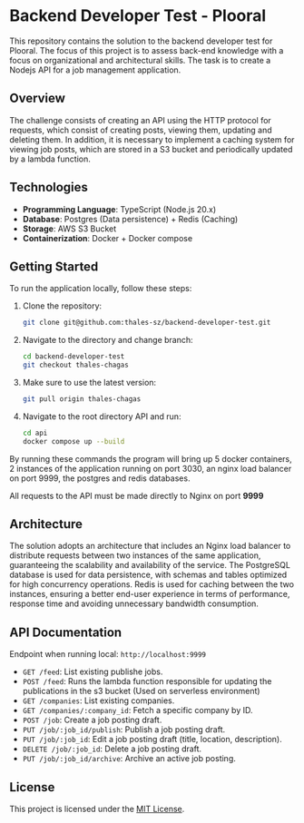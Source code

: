 # Backend Developer Test - Plooral

This repository contains the solution to the backend developer test for Plooral. The focus of this project is to assess back-end knowledge with a focus on organizational and architectural skills. The task is to create a Nodejs API for a job management application.

## Overview

The challenge consists of creating an API using the HTTP protocol for requests, which consist of creating posts, viewing them, updating and deleting them. In addition, it is necessary to implement a caching system for viewing job posts, which are stored in a S3 bucket and periodically updated by a lambda function.

## Technologies

- **Programming Language**: TypeScript (Node.js 20.x)
- **Database**: Postgres (Data persistence) + Redis (Caching)
- **Storage**: AWS S3 Bucket
- **Containerization**: Docker + Docker compose

## Getting Started

To run the application locally, follow these steps:

1. Clone the repository: 
    ```bash
    git clone git@github.com:thales-sz/backend-developer-test.git
    ```
2. Navigate to the directory and change branch:
    ```bash
    cd backend-developer-test
    git checkout thales-chagas
    ```
3. Make sure to use the latest version:
    ```bash
    git pull origin thales-chagas
    ```
4. Navigate to the root directory API and run:
   ```bash
   cd api
   docker compose up --build
    ```

By running these commands the program will bring up 5 docker containers, 2 instances of the application running on port 3030, an nginx load balancer on port 9999, the postgres and redis databases.

All requests to the API must be made directly to Nginx on port **9999**

## Architecture

The solution adopts an architecture that includes an Nginx load balancer to distribute requests between two instances of the same application, guaranteeing the scalability and availability of the service. The PostgreSQL database is used for data persistence, with schemas and tables optimized for high concurrency operations. Redis is used for caching between the two instances, ensuring a better end-user experience in terms of performance, response time and avoiding unnecessary bandwidth consumption.

## API Documentation

Endpoint when running local: `http://localhost:9999`

- `GET /feed`: List existing publishe jobs.
- `POST /feed`: Runs the lambda function responsible for updating the publications in the s3 bucket (Used on serverless environment)
- `GET /companies`: List existing companies.
- `GET /companies/:company_id`: Fetch a specific company by ID.
- `POST /job`: Create a job posting draft.
- `PUT /job/:job_id/publish`: Publish a job posting draft.
- `PUT /job/:job_id`: Edit a job posting draft (title, location, description).
- `DELETE /job/:job_id`: Delete a job posting draft.
- `PUT /job/:job_id/archive`: Archive an active job posting.

## License

This project is licensed under the [MIT License](LICENSE).